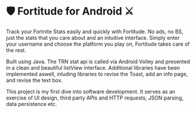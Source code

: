 # 🛡️ Fortitude for Android ⚔️ 


Track your Fortnite Stats easily and quickly with Fortitude. 
No ads, no BS, just the stats that you care about and an intuitive interface. 
Simply enter your username and choose the platform you play on, Fortitude takes care of the rest.

Built using Java. The TRN stat api is called via Android Volley and presented in a clean and beautiful listView interface. Additional libraries have been implemented aswell, inluding libraries to revise the Toast, add an info page, and revise the text box.

This project is my first dive into software development. It serves as an exercise of UI design, third party APIs and HTTP requests, JSON parsing, data persistence etc.
